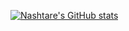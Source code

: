 [![Nashtare's GitHub stats](https://github-readme-stats.vercel.app/api?username=nashtare&count_private=true&show_icons=true&hide=stars,contribs)](https://github.com/anuraghazra/github-readme-stats)